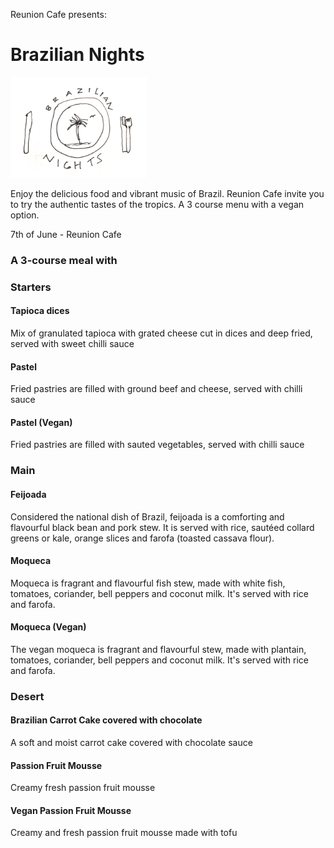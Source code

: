 Reunion Cafe presents:

# Brazilian Nights

![image](/assets/images/brazilian_nights.png)


Enjoy the delicious food and vibrant music of Brazil. Reunion Cafe invite you to try the authentic tastes of the tropics. A 3 course menu with a vegan option.  


 
7th of June - Reunion Cafe  



### A 3-course meal with



### Starters

#### Tapioca dices
Mix of granulated tapioca with grated cheese cut in dices and deep fried, served with sweet chilli sauce

#### Pastel
Fried pastries are filled with ground beef and cheese, served with chilli sauce

#### Pastel (Vegan)
Fried pastries are filled with sauted vegetables, served with chilli sauce


### Main

#### Feijoada
Considered the national dish of Brazil, feijoada is a comforting and flavourful black bean and pork stew. It is served with rice, sautéed collard greens or kale, orange slices and farofa (toasted cassava flour).


#### Moqueca 
Moqueca is fragrant and flavourful fish stew, made with white fish, tomatoes, coriander, bell peppers and coconut milk. It's served with rice and farofa.


#### Moqueca (Vegan) 
The vegan moqueca is fragrant and flavourful stew, made with plantain, tomatoes, coriander, bell peppers and coconut milk. It's served with rice and farofa.


### Desert

#### Brazilian Carrot Cake covered with chocolate
A soft and moist carrot cake covered with chocolate sauce


#### Passion Fruit Mousse
Creamy fresh passion fruit mousse


#### Vegan Passion Fruit Mousse
Creamy and fresh passion fruit mousse made with tofu


